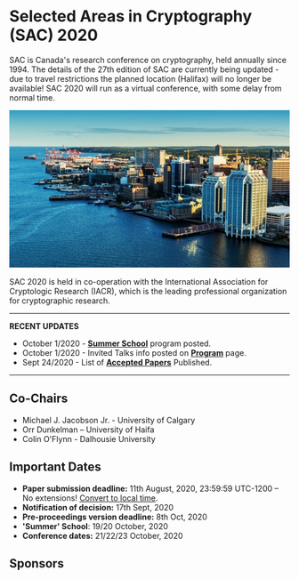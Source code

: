 # Selected Areas in Cryptography (SAC) 2020

SAC is Canada's research conference on cryptography, held annually since 1994. The details of the 27th edition of SAC are currently being updated - due to travel restrictions the planned location (Halifax) will no longer be available! SAC 2020 will run as a virtual conference, with some delay from normal time.

![](images/halifax1.jpg)

SAC 2020 is held in co-operation with the International Association for Cryptologic Research (IACR), which is the leading professional organization for cryptographic research.

---
**RECENT UPDATES**

* October 1/2020 - <a href="summerschool.html"><b>Summer School</b></a> program posted.
* October 1/2020 - Invited Talks info posted on <a href="program.html"><b>Program</b></a> page.
* Sept 24/2020 - List of <a href="papers.html"><b>Accepted Papers</b></a> Published.

---

## Co-Chairs

* Michael J. Jacobson Jr. - University of Calgary
* Orr Dunkelman – University of Haifa
* Colin O'Flynn - Dalhousie University

## Important Dates

* **Paper submission deadline:**  11th August, 2020, 23:59:59 UTC-1200 – No extensions! <a href="https://www.timeanddate.com/worldclock/fixedtime.html?msg=Selected+Areas+in+Cryptography+2020+submission+deadline&iso=20200811T235959&p1=3926">Convert to local time</a>.
* **Notification of decision:**   17th Sept, 2020
* **Pre-proceedings version deadline:**  8th Oct, 2020
* **'Summer' School**: 19/20 October, 2020
* **Conference dates:**  21/22/23 October, 2020

## Sponsors

